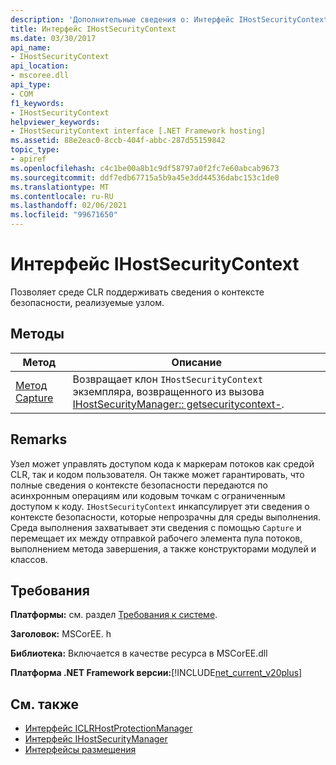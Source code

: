 ```yaml
---
description: 'Дополнительные сведения о: Интерфейс IHostSecurityContext'
title: Интерфейс IHostSecurityContext
ms.date: 03/30/2017
api_name:
- IHostSecurityContext
api_location:
- mscoree.dll
api_type:
- COM
f1_keywords:
- IHostSecurityContext
helpviewer_keywords:
- IHostSecurityContext interface [.NET Framework hosting]
ms.assetid: 88e2eac0-8ccb-404f-abbc-287d55159842
topic_type:
- apiref
ms.openlocfilehash: c4c1be00a8b1c9df58797a0f2fc7e60abcab9673
ms.sourcegitcommit: ddf7edb67715a5b9a45e3dd44536dabc153c1de0
ms.translationtype: MT
ms.contentlocale: ru-RU
ms.lasthandoff: 02/06/2021
ms.locfileid: "99671650"
---
```

# <a name="ihostsecuritycontext-interface"></a>Интерфейс IHostSecurityContext

Позволяет среде CLR поддерживать сведения о контексте безопасности, реализуемые узлом.  
  
## <a name="methods"></a>Методы  
  
|Метод|Описание|  
|------------|-----------------|  
|[Метод Capture](ihostsecuritycontext-capture-method.md)|Возвращает клон `IHostSecurityContext` экземпляра, возвращенного из вызова [IHostSecurityManager:: getsecuritycontext-](ihostsecuritymanager-getsecuritycontext-method.md).|  
  
## <a name="remarks"></a>Remarks  

 Узел может управлять доступом кода к маркерам потоков как средой CLR, так и кодом пользователя. Он также может гарантировать, что полные сведения о контексте безопасности передаются по асинхронным операциям или кодовым точкам с ограниченным доступом к коду. `IHostSecurityContext` инкапсулирует эти сведения о контексте безопасности, которые непрозрачны для среды выполнения. Среда выполнения захватывает эти сведения с помощью `Capture` и перемещает их между отправкой рабочего элемента пула потоков, выполнением метода завершения, а также конструкторами модулей и классов.  
  
## <a name="requirements"></a>Требования  

 **Платформы:** см. раздел [Требования к системе](../../get-started/system-requirements.md).  
  
 **Заголовок:** MSCorEE. h  
  
 **Библиотека:** Включается в качестве ресурса в MSCorEE.dll  
  
 **Платформа .NET Framework версии:**[!INCLUDE[net_current_v20plus](../../../../includes/net-current-v20plus-md.md)]  
  
## <a name="see-also"></a>См. также

- [Интерфейс ICLRHostProtectionManager](iclrhostprotectionmanager-interface.md)
- [Интерфейс IHostSecurityManager](ihostsecuritymanager-interface.md)
- [Интерфейсы размещения](hosting-interfaces.md)

